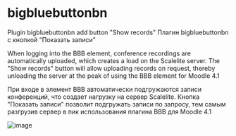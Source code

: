 # bigbluebuttonbn
Plugin bigbluebuttonbn add button "Show records"
Плагин bigbluebuttonbn с кнопкой "Показать записи" 

When logging into the BBB element, conference recordings are automatically uploaded,
which creates a load on the Scalelite server. The "Show records" button will allow
uploading records on request, thereby unloading the server at the peak of using the BBB element
for Moodle 4.1

При входе в элемент BBB автоматически подгружаются записи конференций,
что создает нагрузку на сервер Scalelite. Кнопка "Показать записи" позволит 
подгружать записи по запросу, тем самым разгрузив сервер в пик использования плагина BBB
для Moodle 4.1

![image](https://github.com/user-attachments/assets/f9f95b1d-0dac-428a-8d23-bfeb9d4318b4)
